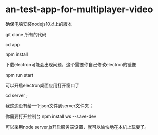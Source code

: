 # an-test-app-for-multiplayer-video

确保电脑安装nodejs10以上的版本

git clone 所有的代码

cd app 

npm install

下载electron可能会出现问题，这个需要你自己修改electron的镜像

npm run start 

可以开启electron桌面应用打开窗口了


cd server ;

我这边没有给一个json文件到server文件夹；

你需要打开控制台
npm install ws --save-dev

可以采用node server.js开启服务端设置，就可以愉快地在本机上玩耍了。
